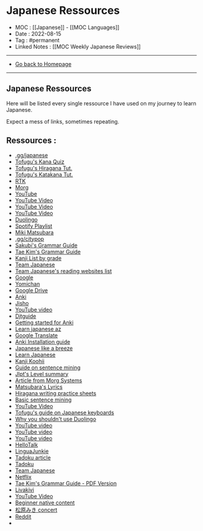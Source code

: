 # Japanese Ressources
- MOC : [[Japanese]] - [[MOC Languages]]
- Date : 2022-08-15
- Tag : #permanent
- Linked Notes : [[MOC Weekly Japanese Reviews]]
-------------------
- [Go back to Homepage](https://misudashi.ga/)
-----

## Japanese Ressources

Here will be listed every single ressource I have used on my journey to learn Japanese. 

Expect a mess of links, sometimes repeating. 

## Ressources :

- [.gg/japanese](https://discord.gg/japanese)
- [Tofugu's Kana Quiz](https://kana-quiz.tofugu.com/)
- [Tofugu's Hiragana Tut.](https://tofugu.com/japanese/learn-hiragana)
- [Tofugu's Katakana Tut.](https://tofugu.com/japanese/learn-katakana)
- [RTK](https://nirc.nanzan-u.ac.jp/en/files/2012/12/RK-1-6th-edition-sample.pdf)
- [Morg](https://morg.systems/)
- [YouTube](https://youtube.com)
- [YouTube Video](https://www.youtube.com/watch?v=o22o2URXJAM&t=2328s)
- [YouTube Video](https://www.youtube.com/watch?v=KygsjMUj_C0&t=859s)
- [YouTube Video](https://www.youtube.com/watch?v=caQQRs-hDf0&t=57s)
- [Duolingo](https://duolingo.com/)
- [Spotify Playlist](https://open.spotify.com/playlist/3atUIxEEpOib7q37cNdsuc?si=fded715b11da4472)
- [Miki Matsubara](https://open.spotify.com/artist/4hUmsYcvD8C5zuVSP93jb1?si=vuP3x9Y7QGevqi5e5a9zyw)
- [.gg/citypop](https://discord.gg/citypop)
- [Sakubi's Grammar Guide](https://sakubi.neocities.org/)
- [Tae Kim's Grammar Guide](https://guidetojapanese.org/learn/grammar)
- [Kanji List by grade](https://kanjicards.org/kanji-list-by-grade.html)
- [Team Japanese](https://teamjapanese.com/best-way-learn-kanji/)
- [Team Japanese's reading websites list](https://teamjapanese.com/free-websites-japanese-reading-practice-every-level/)
- [Google](https://www.google.com/search?q=simple+japanese+text+to+read&oq=simple+japanese+content+&aqs=chrome.2.69i57j0i22i30l2.6220j0j4&sourceid=chrome&ie=UTF-8)
- [Yomichan](chrome-extension://ogmnaimimemjmbakcfefmnahgdfhfami/welcome.html)
- [Google Drive](https://drive.google.com/file/d/1pMlJvSrKQOSaiN8sPLdNDvWP31EClxDO/view)
- [Anki](https://ankiweb.net/)
- [Jisho](https://jisho.org/)
- [YouTube video](https://www.youtube.com/watch?v=husCWKdxiRI&t=0s)
- [Djtguide](https://djtguide.neocities.org/anki.html)
- [Getting started for Anki](https://languagetools.anki.study/tutorials/awesometts-getting-started?utm_campaign=addonpage_awesometts&utm_source=ankiweb&utm_medium=web)
- [Learn japanese az](https://learnjapaneseaz.com/masen-ka.html)
- [Google Translate](https://translate.google.com/)
- [Anki Installation guide](https://web.archive.org/web/20200414033301/https://massimmersionapproach.com/table-of-contents/anki/low-key-anki/low-key-anki-summary-and-installation/)
- [Japanese like a breeze](https://www.japanese-like-a-breeze.com/cheat-sheet/)
- [Learn Japanese](https://learnjapanese.moe/font/)
- [Kanji Koohii](https://kanji.koohii.com/study/mystories)
- [Guide on sentence mining](https://refold.la/roadmap/stage-2/a/basic-sentence-mining/)
- [Jlpt's Level summary](https://www.jlpt.jp/sp/e/about/levelsummary.html)
- [Article from Morg Systems](https://morg.systems/0308ae14)
- [Matsubara's Lyrics](https://mikimatsubarajapan.wixsite.com/mikisan/lyrics)
- [Hiragana writing practice sheets](http://japanese-lesson.com/resources/pdf/characters/hiragana_writing_practice_sheets.pdf)
- [Basic sentence mining](https://refold.la/roadmap/stage-2/a/basic-sentence-mining)
- [YouTube Video](https://www.youtube.com/watch?v=Yx4AGDXfwGE&t=33s)
- [Tofugu's guide on Japanese keyboards](https://www.tofugu.com/japanese/how-to-install-japanese-keyboard/#windows-10-ime-pad)
- [Why you shouldn't use Duolingo](https://medium.com/the-language-learning-hub/duolingo-is-the-most-dangerous-app-for-untrained-language-learners-678781bd8aac)
- [YouTube video](https://www.youtube.com/watch?v=IFKLj2-LVWw&t=0s)
- [YouTube video](https://youtu.be/J_EQDtpYSNM)
- [YouTube video](https://youtu.be/illApgaLgGA)
- [HelloTalk](https://www.hellotalk.com/?lang=fr)
- [LinguaJunkie](https://www.linguajunkie.com/japanese/simple-japanese-conversation)
- [Tadoku article](https://tadoku.org/japanese/wp-content/uploads/f0087e-kareshi.pdf)
- [Tadoku](https://tadoku.org/)
- [Team Japanese](https://teamjapanese.com/free-websites-japanese-reading-practice-every-level/)
- [Netflix](https://netflix.com/)
- [Tae Kim's Grammar Guide - PDF Version](http://www.guidetojapanese.org/grammar_guide.pdf)
- [Livakivi](https://www.youtube.com/c/Livakivi)
- [YouTube Video](https://www.youtube.com/watch?v=vJG9kpqTRmU)
- [Beginner native content](https://www.lingq.com/blog/japanese-for-beginners/)
- [松原みき concert](https://www.youtube.com/watch?v=YlPtE4pFSxA)
- [Reddit](https://www.reddit.com/r/LearnJapanese/comments/kqgkgx/japanese_youtube_recommendations/)
- 